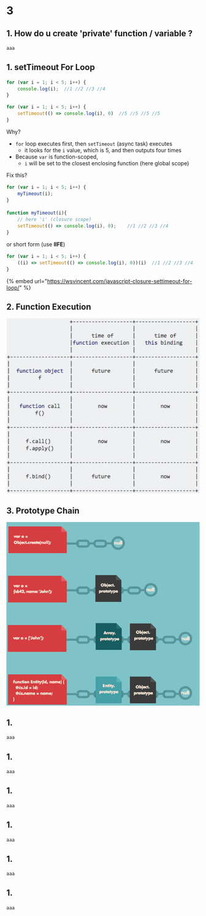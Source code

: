 # 3

## 1. How do u create 'private' function / variable ?

```javascript
aaa
```



## 1. setTimeout For Loop

```javascript
for (var i = 1; i < 5; i++) {
    console.log(i);  //1 //2 //3 //4
}
```

```javascript
for (var i = 1; i < 5; i++) {
    setTimeout(() => console.log(i), 0)  //5 //5 //5 //5
}
```

Why?

* `for` loop executes first, then `setTimeout` \(async task\) executes  
  * it looks for the `i` value, which is 5, and then outputs four times
* Because `var` is function-scoped, 
  * `i` will be set to the closest enclosing function \(here global scope\)

Fix this?

```javascript
for (var i = 1; i < 5; i++) {
    myTimeout(i); 
}

function myTimeout(i){
    // here 'i' (closure scope)
    setTimeout(() => console.log(i), 0);    //1 //2 //3 //4
}
```

or short form \(use **IIFE**\)

```javascript
for (var i = 1; i < 5; i++) {
    ((i) => setTimeout(() => console.log(i), 0))(i)  //1 //2 //3 //4
}
```

{% embed url="https://wsvincent.com/javascript-closure-settimeout-for-loop/" %}

## 2. Function Execution

![](../../.gitbook/assets/image%20%28166%29.png)

## 3. Prototype Chain

![](../../.gitbook/assets/image%20%28143%29.png)

## 1.

```javascript
aaa
```



## 1.

```javascript
aaa
```



## 1.

```javascript
aaa
```



## 1.

```javascript
aaa
```



## 1.

```javascript
aaa
```



## 1.

```javascript
aaa
```

